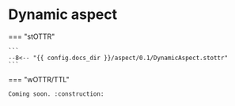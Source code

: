 # Dynamic aspect

=== "stOTTR"

    ```
    --8<-- "{{ config.docs_dir }}/aspect/0.1/DynamicAspect.stottr"
    ```
    
=== "wOTTR/TTL"

    Coming soon. :construction:


